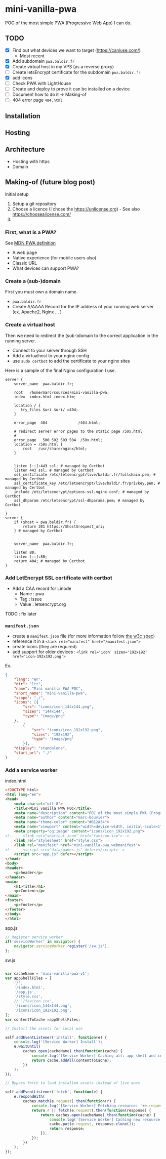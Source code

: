 # mini-vanilla-pwa

POC of the most simple PWA (Progressive Web App) I can do.

## TODO

- [X] Find out what devices we want to target (https://caniuse.com/)
    - Most recent
- [X] Add subdomain `pwa.baldir.fr`
- [X] Create virtual host in my VPS (as a reverse proxy)
- [ ] Create letsEncrypt certificate for the subdomain `pwa.baldir.fr`
- [X] add icons
- [ ] Check PWA with LightHouse
- [ ] Create and deploy to prove it can be installed on a device
- [ ] Document how to do it -> Making-of
- [ ] 404 error page `404.html`

## Installation

## Hosting

## Architecture

- Hosting with https
- Domain

## Making-of (future blog post)

Initial setup

1. Setup a git repository
2. Choose a licence (I chose the https://unlicense.org) - See also https://choosealicense.com/
3. 

### First, what is a PWA?

See [MDN PWA definition][mdn-pwa-definition]

- A web page
- Native experience (for mobile users also)
- Classic URL
- What devices can support PWA?

### Create a (sub-)domain

First you must own a domain name.

- `pwa.baldir.fr`
- Create A/AAAA Record for the IP address of your running web server (ex. Apache2, Nginx ... )

### Create a virtual host

Then we need to redirect the (sub-)domain to the correct application in the running server.

- Connect to your server through SSH
- Add a virtualhost to your nginx config
- use `sudo certbot` to add the certificate to your nginx sites

Here is a sample of the final Nginx configuration I use.

```
server {
    server_name  pwa.baldir.fr;

    root   /home/marc/sources/mini-vanilla-pwa;
    index  index.html index.htm;

    location / {
       try_files $uri $uri/ =404;
    }

    error_page  404              /404.html;

    # redirect server error pages to the static page /50x.html
    #
    error_page   500 502 503 504  /50x.html;
    location = /50x.html {
        root   /usr/share/nginx/html;
    }


    listen [::]:443 ssl; # managed by Certbot
    listen 443 ssl; # managed by Certbot
    ssl_certificate /etc/letsencrypt/live/baldir.fr/fullchain.pem; # managed by Certbot
    ssl_certificate_key /etc/letsencrypt/live/baldir.fr/privkey.pem; # managed by Certbot
    include /etc/letsencrypt/options-ssl-nginx.conf; # managed by Certbot
    ssl_dhparam /etc/letsencrypt/ssl-dhparams.pem; # managed by Certbot

}
server {
    if ($host = pwa.baldir.fr) {
        return 301 https://$host$request_uri;
    } # managed by Certbot


    server_name  pwa.baldir.fr;

    listen 80;
    listen [::]:80;
    return 404; # managed by Certbot
}
```
### Add LetEncrypt SSL certificate with certbot

- Add a CAA record for Linode
    - Name : pwa
    - Tag : issue
    - Value : letsencrypt.org
    
TODO : fix later

### `manifest.json`

- create a `manifest.json` file (for more information follow [the w3c spec][w3c-manifest-spec])
- reference it in a `<link rel="manifest" href="/manifest.json">`
- create icons (they are required)
- add support for older devices : `<link rel='icon' sizes='192x192' href='icon-192x192.png'>`


Ex. 

```json
{
    "lang": "en",
    "dir": "ltr",
    "name": "Mini vanilla PWA POC",
    "short_name": "mini-vanilla-pwa",
    "scope": "./",
    "icons": [{
        "src": "icons/icon_144x144.png",
        "sizes": "144x144",
        "type": "image/png"
    },
        {
            "src": "icons/icon_192x192.png",
            "sizes": "192x192",
            "type": "image/png"
        }],
    "display": "standalone",
    "start_url": "./"
}
```

### Add a service worker

index.html

```html
<!DOCTYPE html>
<html lang="en">
<head>
    <meta charset="utf-8">
    <title>Mini vanilla PWA POC</title>
    <meta name="description" content="POC of the most simple PWA (Progressive Web App) I can do.">
    <meta name="author" content="marc-bouvier">
    <meta name="theme-color" content="#B12A34">
    <meta name="viewport" content="width=device-width, initial-scale=1">
    <meta property="og:image" content="icons/icon_192x192.png">
<!--    <link rel="shortcut icon" href="favicon.ico">-->
    <link rel="stylesheet" href="style.css">
    <link rel="manifest" href="mini-vanilla-pwa.webmanifest">
<!--    <script src="data/games.js" defer></script>-->
    <script src="app.js" defer></script>
</head>
<body>
<header>
    <p>header</p>
</header>
<main>
    <h1>Title</h1>
    <p>Content</p>
</main>
<footer>
    <p>footer</p>
</footer>
</body>
</html>
```
app.js

```js
// Register service worker
if('serviceWorker' in navigator) {
    navigator.serviceWorker.register('/sw.js');
};
```

sw.js

```js

var cacheName = 'mini-vanilla-pwa-v1';
var appShellFiles = [
    '/',
    '/index.html',
    '/app.js',
    '/style.css',
    // '/favicon.ico',
    '/icons/icon_144x144.png',
    '/icons/icon_192x192.png',
];
var contentToCache =appShellFiles;

// Install the assets for local use

self.addEventListener('install', function(e) {
    console.log('[Service Worker] Install');
    e.waitUntil(
        caches.open(cacheName).then(function(cache) {
            console.log('[Service Worker] Caching all: app shell and content');
            return cache.addAll(contentToCache);
        })
    );
});

// Bypass fetch to load installed assets instead of live ones

self.addEventListener('fetch', function(e) {
    e.respondWith(
        caches.match(e.request).then(function(r) {
            console.log('[Service Worker] Fetching resource: '+e.request.url);
            return r || fetch(e.request).then(function(response) {
                return caches.open(cacheName).then(function(cache) {
                    console.log('[Service Worker] Caching new resource: '+e.request.url);
                    cache.put(e.request, response.clone());
                    return response;
                });
            });
        })
    );
});
```


[w3c-manifest-spec]:https://w3c.github.io/manifest/
[mdn-pwa-definition]:https://developer.mozilla.org/fr/docs/Web/Progressive_web_apps/App_structure